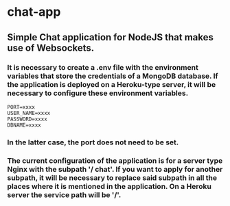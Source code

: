 # chat-app

## Simple Chat application for NodeJS that makes use of Websockets.

### It is necessary to create a .env file with the environment variables that store the credentials of a MongoDB database. If the application is deployed on a Heroku-type server, it will be necessary to configure these environment variables.
```
PORT=xxxx
USER_NAME=xxxx
PASSWORD=xxxx
DBNAME=xxxx
```
### In the latter case, the port does not need to be set.

### The current configuration of the application is for a server type Nginx with the subpath '/ chat'. If you want to apply for another subpath, it will be necessary to replace said subpath in all the places where it is mentioned in the application. On a Heroku server the service path will be '/'.
